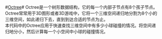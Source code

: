 #[Octree](http://en.wikipedia.org/wiki/Octree)#
Octree是一个树形数据结构，它的每一个内部子节点有8个孩子节点。Octree常常用于3D图形或者3D游戏中，它将一个三维空间递归地分割为8个小的三维空间，如此递归下去，直到到达合适的节点为止。    
本代码中的Octree应用于快速查找三维空间中有多少小球碰撞的情况。将空间递归地分小，然后计算每一个小空间中小球的碰撞情况。
